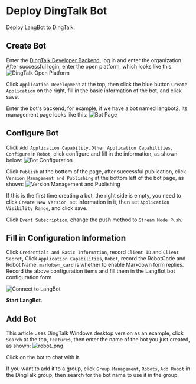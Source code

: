 # Deploy DingTalk Bot

Deploy LangBot to DingTalk.

## Create Bot

Enter the [DingTalk Developer Backend](https://open-dev.dingtalk.com/?spm=ding_open_doc.document.0.0.74f445e5MkawbT#/), log in and enter the organization. After successful login, enter the open platform, which looks like this:
![DingTalk Open Platform](/assets/image/zh/deploy/bots/dingtalk/dingtalk1.png)

Click `Application Development` at the top, then click the blue button `Create Application` on the right, fill in the basic information of the bot, and click save.

Enter the bot's backend, for example, if we have a bot named langbot2, its management page looks like this:
![Bot Page](/assets/image/zh/deploy/bots/dingtalk/dingtalk2.png)

## Configure Bot

Click `Add Application Capability`, `Other Application Capabilities`, `Configure` in `Robot`, click configure and fill in the information, as shown below:
![Bot Configuration](/assets/image/zh/deploy/bots/dingtalk/dingtalk3.png)

Click `Publish` at the bottom of the page, after successful publication, click `Version Management and Publishing` at the bottom left of the bot page, as shown:
![Version Management and Publishing](/assets/image/zh/deploy/bots/dingtalk/dingtalk4.png)

If this is the first time creating a bot, the right side is empty, you need to click `Create New Version`, set information in it, then set `Application Visibility Range`, and click save.

Click `Event Subscription`, change the push method to `Stream Mode Push`.

## Fill in Configuration Information

Click `Credentials and Basic Information`, record `Client ID` and `Client Secret`,
Click `Application Capabilities`, `Robot`, record the RobotCode and Robot Name.
`markdown_card` is whether to enable Markdown form replies.
Record the above configuration items and fill them in the LangBot bot configuration form

![Connect to LangBot](/assets/image/zh/deploy/bots/dingtalk/connect_to_langbot.png)

**Start LangBot**.

## Add Bot

This article uses DingTalk Windows desktop version as an example, click `Search` at the top, `Features`, then enter the name of the bot you just created, as shown:
![robot_png](/assets/image/zh/deploy/bots/dingtalk/dingtalk5.png)

Click on the bot to chat with it.

If you want to add it to a group, click `Group Management`, `Robots`, `Add Robot` in the DingTalk group, then search for the bot name to use it in the group.
